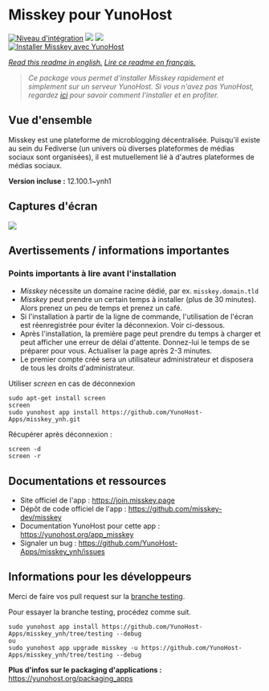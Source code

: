 # Misskey pour YunoHost

[![Niveau d'intégration](https://dash.yunohost.org/integration/misskey.svg)](https://dash.yunohost.org/appci/app/misskey) ![](https://ci-apps.yunohost.org/ci/badges/misskey.status.svg) ![](https://ci-apps.yunohost.org/ci/badges/misskey.maintain.svg)  
[![Installer Misskey avec YunoHost](https://install-app.yunohost.org/install-with-yunohost.svg)](https://install-app.yunohost.org/?app=misskey)

*[Read this readme in english.](./README.md)*
*[Lire ce readme en français.](./README_fr.md)*

> *Ce package vous permet d'installer Misskey rapidement et simplement sur un serveur YunoHost.
Si vous n'avez pas YunoHost, regardez [ici](https://yunohost.org/#/install) pour savoir comment l'installer et en profiter.*

## Vue d'ensemble

Misskey est une plateforme de microblogging décentralisée. Puisqu'il existe au sein du Fediverse (un univers où diverses plateformes de médias sociaux sont organisées), il est mutuellement lié à d'autres plateformes de médias sociaux.

**Version incluse :** 12.100.1~ynh1



## Captures d'écran

![](./doc/screenshots/screenshot.jpg)

## Avertissements / informations importantes

### Points importants à lire avant l'installation

- *Misskey* nécessite un domaine racine dédié, par ex. `misskey.domain.tld`
- *Misskey* peut prendre un certain temps à installer (plus de 30 minutes). Alors prenez un peu de temps et prenez un café.
- Si l'installation à partir de la ligne de commande, l'utilisation de l'écran est réenregistrée pour éviter la déconnexion. Voir ci-dessous.
- Après l'installation, la première page peut prendre du temps à charger et peut afficher une erreur de délai d'attente. Donnez-lui le temps de se préparer pour vous. Actualiser la page après 2-3 minutes.
- Le premier compte créé sera un utilisateur administrateur et disposera de tous les droits d'administrateur.

Utiliser *screen* en cas de déconnexion

``` 
sudo apt-get install screen
screen
sudo yunohost app install https://github.com/YunoHost-Apps/misskey_ynh.git
```
Récupérer après déconnexion :
```
screen -d
screen -r
```

## Documentations et ressources

* Site officiel de l'app : https://join.misskey.page
* Dépôt de code officiel de l'app : https://github.com/misskey-dev/misskey
* Documentation YunoHost pour cette app : https://yunohost.org/app_misskey
* Signaler un bug : https://github.com/YunoHost-Apps/misskey_ynh/issues

## Informations pour les développeurs

Merci de faire vos pull request sur la [branche testing](https://github.com/YunoHost-Apps/misskey_ynh/tree/testing).

Pour essayer la branche testing, procédez comme suit.
```
sudo yunohost app install https://github.com/YunoHost-Apps/misskey_ynh/tree/testing --debug
ou
sudo yunohost app upgrade misskey -u https://github.com/YunoHost-Apps/misskey_ynh/tree/testing --debug
```

**Plus d'infos sur le packaging d'applications :** https://yunohost.org/packaging_apps